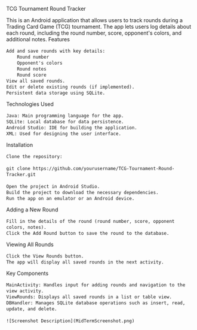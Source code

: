 TCG Tournament Round Tracker

This is an Android application that allows users to track rounds during a Trading Card Game (TCG) tournament. The app lets users log details about each round, including the round number, score, opponent's colors, and additional notes.
Features

    Add and save rounds with key details:
        Round number
        Opponent's colors
        Round notes
        Round score
    View all saved rounds.
    Edit or delete existing rounds (if implemented).
    Persistent data storage using SQLite.

Technologies Used

    Java: Main programming language for the app.
    SQLite: Local database for data persistence.
    Android Studio: IDE for building the application.
    XML: Used for designing the user interface.

Installation

    Clone the repository:

    git clone https://github.com/yourusername/TCG-Tournament-Round-Tracker.git

    Open the project in Android Studio.
    Build the project to download the necessary dependencies.
    Run the app on an emulator or an Android device.

Adding a New Round

    Fill in the details of the round (round number, score, opponent colors, notes).
    Click the Add Round button to save the round to the database.

Viewing All Rounds

    Click the View Rounds button.
    The app will display all saved rounds in the next activity.

Key Components

    MainActivity: Handles input for adding rounds and navigation to the view activity.
    ViewRounds: Displays all saved rounds in a list or table view.
    DBHandler: Manages SQLite database operations such as insert, read, update, and delete.

    ![Screenshot Description](MidTermScreenshot.png)
